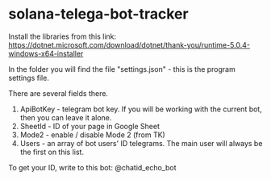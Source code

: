 # solana-telega-bot-tracker


Install the libraries from this link: https://dotnet.microsoft.com/download/dotnet/thank-you/runtime-5.0.4-windows-x64-installer

In the folder you will find the file "settings.json" - this is the program settings file.

There are several fields there.

1) ApiBotKey - telegram bot key. If you will be working with the current bot, then you can leave it alone.
2) SheetId - ID of your page in Google Sheet
3) Mode2 - enable / disable Mode 2 (from TK)
4) Users - an array of bot users' ID telegrams. The main user will always be the first on this list.

To get your ID, write to this bot: @chatid_echo_bot
